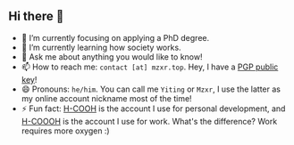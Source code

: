 ## Hi there 👋

- 🔭 I’m currently focusing on applying a PhD degree.
- 🌱 I’m currently learning how society works.
- 💬 Ask me about anything you would like to know!
- 📫 How to reach me: `contact [at] mzxr.top`. Hey, I have a [PGP public key](https://keys.openpgp.org/vks/v1/by-fingerprint/AFA8649C01C4A94CA9A10FFCA5493399E151F124)!
- 😄 Pronouns: `he/him`. You can call me `Yiting` or `Mzxr`, I use the latter as my online account nickname most of the time!
- ⚡ Fun fact: [H-COOH](https://github.com/H-COOH) is the account I use for personal development, and [H-COOOH](https://github.com/H-COOOH) is the account I use for work. What's the difference? Work requires more oxygen :)
